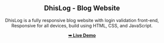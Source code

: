 <div align="center">
  <h2 align="center">DhisLog - Blog Website</h2>

  DhisLog is a fully responsive blog website with login validation front-end, <br/> Responsive for all devices, build using HTML, CSS, and JavaScript.

  <a href="https://mahe008.github.io/blog_FE/"><strong>➥ Live Demo</strong></a>
</div>
